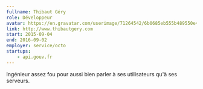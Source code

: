 ```yaml
---
fullname: Thibaut Géry
role: Développeur
avatar: https://en.gravatar.com/userimage/71264542/6b0685eb555b489550e42de5d6cfa832.jpg?size=512
link: http://www.thibautgery.com
start: 2015-09-04
end: 2016-09-02
employer: service/octo
startups:
    - api.gouv.fr
---
```


Ingénieur assez fou pour aussi bien parler à ses utilisateurs qu'à ses serveurs.
